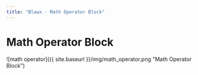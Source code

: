 ```yaml
---
title: "Blawx - Math Operator Block"
---
```

# Math Operator Block
![math operator]({{ site.baseurl }}/img/math_operator.png "Math Operator Block")